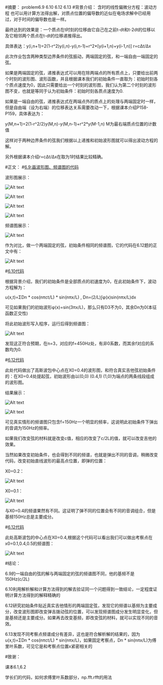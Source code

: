 #摘要：
problem6.9 6.10 6.12 6.13
#背景介绍：
含时的线性偏微分方程：波动方程 也可以用计算方法得出解，对质点位置的偏导数的近似在电场求解中已经用过，对于时间的偏导数也是一样。

最终达到的效果是：一个质点在t时刻的位移由它自己在之前t-dt和t-2dt的位移以及它相邻两个质点在t-dt的位移递推得出。

具体表达：y(i,n+1)=2(1-r^2)y(i,n)-y(i,n-1)+r^2*[y(i+1,n)+y(i-1,n)]   r=cΔt/Δx

此次作业包含两种类型边界条件的弦振动，两端固定的弦，和一端自由一端固定的弦。

如果是两端固定的弦，递推表达式可以用在除两端点的所有质点上，只要给出前两个时刻的波形图、波形函数，并且根据课本我们的初始条件一直取为：初始时刻各个质点速度为0，因此只需要给出一个时刻的波形图，我们认为第二个时刻的波形图不变，也就是等同于认为初始条件：初始时刻各质点速度为0.

如果是一端自由的弦，递推表达式在两端点外的质点上的处理与两端固定时一样，但是自由端（设为右端）的位移表达关系需要改动一下，根据课本介绍P158-P159，具体表达为：

y(M,n+1)=2(1-r^2/2)y(M,n)-y(M,n-1)+r^2*y(M-1,n)     M为最右端质点位置的计数值

这样对于两种边界条件的弦我们根据以上递推和初始波形图就可以得出波动方程的解。

另外根据课本介绍r=cΔt/Δx在取为1时结果比较精确。

#正文：
#[6.9:画波形图、频谱图的代码](https://github.com/woshishuishuishuishui/compuational_physics_N2014301020042/blob/master/6.9波形图%20傅里叶系数%20.py)

波形图展示：

![Alt text](https://github.com/woshishuishuishuishui/compuational_physics_N2014301020042/blob/master/6.9波形图1.png)

![Alt text](https://github.com/woshishuishuishuishui/compuational_physics_N2014301020042/blob/master/6.9波形图2.png)

![Alt text](https://github.com/woshishuishuishuishui/compuational_physics_N2014301020042/blob/master/6.9波形图3.png)

![Alt text](https://github.com/woshishuishuishuishui/compuational_physics_N2014301020042/blob/master/6.9波形图4.png)


频谱图展示：

![Alt text](https://github.com/woshishuishuishuishui/compuational_physics_N2014301020042/blob/master/6.9%20频率3000.png)

作为对比，做一个两端固定的弦，初始条件相同的频谱图，它的代码在6.12题的正文中有：

![Alt text](https://github.com/woshishuishuishuishui/compuational_physics_N2014301020042/blob/master/6.12频谱%20高斯波包.png)

#[6.10代码](https://github.com/woshishuishuishuishui/compuational_physics_N2014301020042/blob/master/6.10.py)

根据背景介绍，我们的初始条件是全部质点的初速度为0，在此初始条件下，波动方程解为：

u(x,t)=ΣDn * cos(nπct/L) * sin(nπx/L)    ,    Dn=(2/L)∫φ(x)sin(nπx/L)dx

可见如果我们的初始波形φ(x)=sin(3πx/L)，那么只有D3不为0，其余Dn为0(本征函数正交性)

将此初始波形写入程序，运行后得到频谱图：

![Alt text](https://github.com/woshishuishuishuishui/compuational_physics_N2014301020042/blob/master/6.10%20频谱.png)

发现这正符合预期，在n=3，对应的f=450Hz处，有非0系数，而其余f对应的系数均为0.


#[6.12代码](https://github.com/woshishuishuishuishui/compuational_physics_N2014301020042/blob/master/6.12%20频谱%20直线%20高斯波包.py)

此处代码做出了高斯波包中心点在X0=0.4的波形图，和符合真实吉他弦初始条件的：在X0=0.4处提起弦，初始波形由以(0,0) (0.4,1) (1,0)为端点的两条线段组成的波形图。

结果展示：

![Alt text](https://github.com/woshishuishuishuishui/compuational_physics_N2014301020042/blob/master/6.12频谱%20高斯波包.png)

![Alt text](https://github.com/woshishuishuishuishui/compuational_physics_N2014301020042/blob/master/6.12频谱%20直线.png)

可见真实情形的频谱图只包含f=150Hz一个明显的频率，这说明此初始条件下弹出的音调为150Hz的频率。

如果我们改变弦的材料就是改变c值，相应的改变了c/2L的值，就可以改变吉他的效果。

当然如果改变初始条件，也会得到不同的频谱，也就是弹出不同的音调，稍微改变代码，改变初始直线波形的最高点位置，即弹的位置：

X0=0.2：

![Alt text](https://github.com/woshishuishuishuishui/compuational_physics_N2014301020042/blob/master/6.12%20直线%200.2.png)

X0=0.1：

![Alt text](https://github.com/woshishuishuishuishui/compuational_physics_N2014301020042/blob/master/6.12%20直线%200.1.png)

与X0=0.4的频谱果然有不同。这证明了弹不同的位置会有不同的音调组合，但是基频150Hz总是主要成分。

#[6.12代码](https://github.com/woshishuishuishuishui/compuational_physics_N2014301020042/blob/master/6.13%20频谱对比.py)


此处高斯波包的中心点在X0=0.4,根据这个代码可以看出我们可以做出考察点在x0=0.1,0.4,0.5的频谱图：

![Alt text](https://github.com/woshishuishuishuishui/compuational_physics_N2014301020042/blob/master/6.13%20频谱对比.png)


#结论：

6.9的一端自由的弦的解与两端固定的弦的频谱图不同，他的基频不是150Hz(c/2L)

6.10利用解析解和计算方法得到的解去验证同一个问题得到一致结论，一定程度证明计算方法得到的解释精确的

6.12研究初始条件贴近真实吉他情形的两端固定弦，发现它的频谱以基频为主要成分，改变波形图即改变弹吉拨动弦的位置，可以发现频谱图成分发生明显变化，但是基频还是主要成分。如果再去改变基频，即改变弦的材料，就可以实现不同的音效。

6.13发现不同考察点频谱成分有差异，这也是符合解析解的结果的，因为u(x,t)=ΣDn * cos(nπct/L) * sin(nπx/L)，如果固定考察点，Dn * sin(nπx/L)为傅里叶系数，可见它是和考察点位置x紧密相关的

#致谢：

课本6.1,6.2

学长们的代码，如何求傅里叶系数部分，np.fft.rfft的用法
